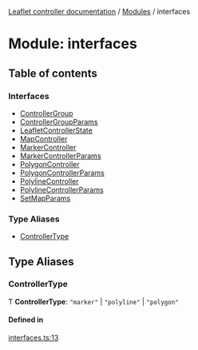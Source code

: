 [Leaflet controller documentation](../README.md) / [Modules](../modules.md) / interfaces

# Module: interfaces

## Table of contents

### Interfaces

- [ControllerGroup](../interfaces/interfaces.ControllerGroup.md)
- [ControllerGroupParams](../interfaces/interfaces.ControllerGroupParams.md)
- [LeafletControllerState](../interfaces/interfaces.LeafletControllerState.md)
- [MapController](../interfaces/interfaces.MapController.md)
- [MarkerController](../interfaces/interfaces.MarkerController.md)
- [MarkerControllerParams](../interfaces/interfaces.MarkerControllerParams.md)
- [PolygonController](../interfaces/interfaces.PolygonController.md)
- [PolygonControllerParams](../interfaces/interfaces.PolygonControllerParams.md)
- [PolylineController](../interfaces/interfaces.PolylineController.md)
- [PolylineControllerParams](../interfaces/interfaces.PolylineControllerParams.md)
- [SetMapParams](../interfaces/interfaces.SetMapParams.md)

### Type Aliases

- [ControllerType](interfaces.md#controllertype)

## Type Aliases

### ControllerType

Ƭ **ControllerType**: ``"marker"`` \| ``"polyline"`` \| ``"polygon"``

#### Defined in

[interfaces.ts:13](https://github.com/synw/leaflet-controller/blob/653db9e/src/interfaces.ts#L13)
